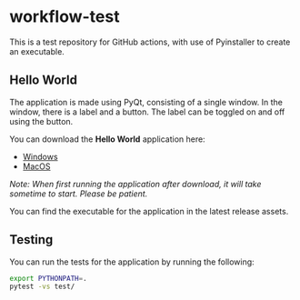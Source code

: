 # workflow-test

This is a test repository for GitHub actions, with use of Pyinstaller to create an executable.

## Hello World

The application is made using PyQt, consisting of a single window. In the window, there is a label and a button. The label can be toggled on and off using the button.

You can download the **Hello World** application here:
- [Windows](https://github.com/leorudczenko/workflow-test/releases/latest/download/hello-world.exe)
- [MacOS](https://github.com/leorudczenko/workflow-test/releases/latest/download/hello-world)

_Note: When first running the application after download, it will take sometime to start. Please be patient._

You can find the executable for the application in the latest release assets.

## Testing

You can run the tests for the application by running the following:

```bash
export PYTHONPATH=.
pytest -vs test/
```